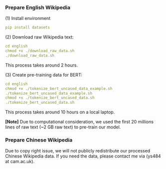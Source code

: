 ### Prepare English Wikipedia
(1) Install environment
```yaml
pip install datasets 
```

(2) Download raw Wikipedia text:
```yaml
cd english
chmod +x ./download_raw_data.sh
./download_raw_data.sh
```
This process takes around 2 hours.

(3) Create pre-training data for BERT:
```yaml
cd english
chmod +x ./tokenize_bert_uncased_data_example.sh
./tokenize_bert_uncased_data_example.sh
chmod +x ./tokenize_bert_uncased_data.sh
./tokenize_bert_uncased_data.sh
```
This process takes around 10 hours on a local laptop.

**[Note]** Due to computational consideration, we used the first 20 millions lines of raw text (~2 GB raw text) to pre-train our model.

### Prepare Chinese Wikipedia
Due to copy right issue, we will not publicly redistribute our processed Chinese Wikipedia data. If you need the data, please contact me via (ys484 at cam.ac.uk).
